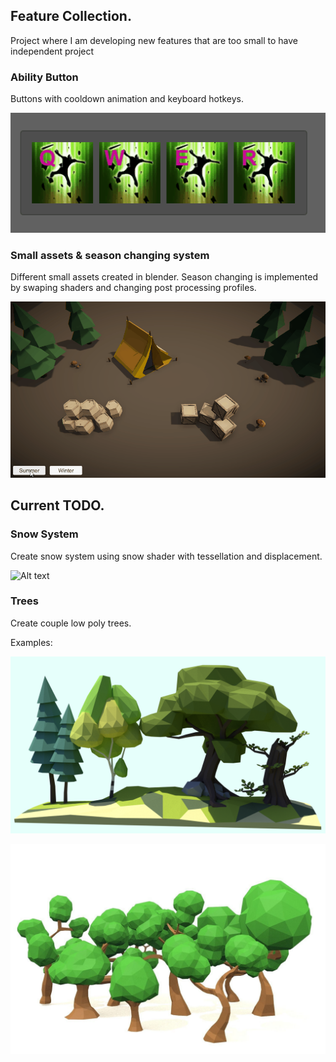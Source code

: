 ## Feature Collection.
Project where I am developing new features that are too small to have independent project

### Ability Button
Buttons with cooldown animation and keyboard hotkeys.

![Alt text](/Screenshots/abilityButton.gif?raw=true "Ability Button")

### Small assets & season changing system
Different small assets created in blender. Season changing is implemented by swaping shaders and changing post processing profiles.

![Alt text](/Screenshots/assetShowcase.gif?raw=true "Season Changing System")

## Current TODO.

### Snow System

Create snow system using snow shader with tessellation and displacement.

![Alt text](/Screenshots/snow.gif?raw=true "Snow system example")

### Trees

Create couple low poly trees.

Examples:

![Alt text](/Screenshots/tree_expl1.png?raw=true "Lowpoly tree reference")


![Alt text](/Screenshots/tree_expl2.png?raw=true "Lowpoly tree reference")

